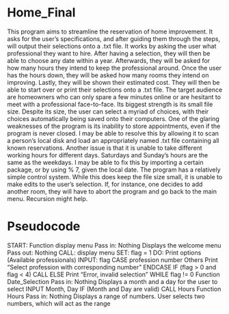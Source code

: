 # Home_Final

This program aims to streamline the reservation of home improvement. It asks for the
user’s specifications, and after guiding them through the steps, will output their selections onto a
.txt file.
It works by asking the user what professional they want to hire. After having a selection,
they will then be able to choose any date within a year. Afterwards, they will be asked for how
many hours they intend to keep the professional around. Once the user has the hours down, they
will be asked how many rooms they intend on improving. Lastly, they will be shown their
estimated cost. They will then be able to start over or print their selections onto a .txt file.
The target audience are homeowners who can only spare a few minutes online or are
hesitant to meet with a professional face-to-face.
Its biggest strength is its small file size. Despite its size, the user can select a myriad of
choices, with their choices automatically being saved onto their computers.
One of the glaring weaknesses of the program is its inability to store appointments, even
if the program is never closed. I may be able to resolve this by allowing it to scan a person’s
local disk and load an appropriately named .txt file containing all known reservations.
Another issue is that it is unable to take different working hours for different days.
Saturdays and Sunday’s hours are the same as the weekdays. I may be able to fix this by
importing a certain package, or by using % 7, given the local date.
The program has a relatively simple control system. While this does keep the file size
small, it is unable to make edits to the user’s selection. If, for instance, one decides to add
another room, they will have to abort the program and go back to the main menu. Recursion
might help.

# Pseudocode
START:
Function display menu
Pass in: Nothing
Displays the welcome menu
Pass out: Nothing
CALL: display menu
SET: flag = 1
DO:
Print options (Available professionals)
INPUT: flag
CASE profession number
Others
Print “Select profession with corresponding number”
ENDCASE
IF (flag > 0 and flag < 4)
CALL
ELSE
Print “Error, invalid selection”
WHILE flag != 0
Function Date_Selection
Pass in: Nothing
Displays a month and a day for the user to select
INPUT Month, Day
IF (Month and Day are valid)
CALL Hours
Function Hours
Pass in: Nothing
Displays a range of numbers. User selects two numbers, which will act as the range
